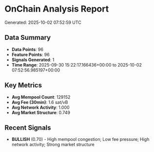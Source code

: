 # OnChain Analysis Report
Generated: 2025-10-02 07:52:59 UTC

## Data Summary
- **Data Points**: 96
- **Feature Points**: 96
- **Signals Generated**: 1
- **Time Range**: 2025-09-30 15:22:17.166436+00:00 to 2025-10-02 07:52:56.985197+00:00

## Key Metrics
- **Avg Mempool Count**: 129152
- **Avg Fee (30min)**: 1.6 sat/vB
- **Avg Network Activity**: 1.000
- **Avg Market Structure**: 0.749

## Recent Signals
- **BULLISH** (0.70) - High mempool congestion; Low fee pressure; High network activity; Strong market structure
